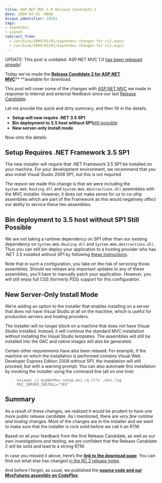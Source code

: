 ```yaml
---
title: ASP.NET MVC 1.0 Release Candidate 2
date: 2009-03-02 -0800
disqus_identifier: 18593
tags:
- aspnetmvc
- aspnet
redirect_from:
  - /archive/2009/03/01/aspnetmvc-changes-for-rc2.aspx/
  - /archive/2009/03/03/aspnetmvc-changes-for-rc2.aspx/
---
```


UPDATE: This post is outdated. ASP.NET MVC 1.0 [has been released already](https://haacked.com/archive/2009/03/18/aspnet-mvc-rtw.aspx "ASP.NET MVC 1.0 Release")!

Today we’ve made the [**Release Candidate 2 for ASP.NET MVC**](http://go.microsoft.com/fwlink/?LinkId=144443 "ASP.NET MVC RC 2 Download Page")** **available
for download.

This post will cover some of the changes with [ASP.NET MVC](http://asp.net/mvc "ASP.NET MVC Website") we made in response to internal and external feedback since our last [Release Candidate](https://haacked.com/archive/2009/01/27/aspnetmvc-release-candidate.aspx "ASP.NET MVC Release Candidate").

Let me provide the quick and dirty summary, and then fill in the
details.

-   **Setup will now require .NET 3.5 SP1**
-   **Bin deployment to 3.5 host without SP1**[still
    possible](https://haacked.com/archive/2008/11/03/bin-deploy-aspnetmvc.aspx "Bin Deploying ASP.NET MVC")
-   **New server-only install mode**

Now onto the details

Setup Requires .NET Framework 3.5 SP1
-------------------------------------

The new installer will require that .NET Framework 3.5 SP1 be installed
on your machine. For your development environment, we recommend that you
also install Visual Studio 2008 SP1, but this is not required.

The reason we made this change is that we were including the
`System.Web.Routing.dll` and `System.Web.Abstractions.dll` assemblies
with the MVC installer. However, it does not make sense for us to
co-ship assemblies which are part of the Framework as this would
negatively affect our ability to service these two assemblies.

Bin deployment to 3.5 host without SP1 Still Possible
-----------------------------------------------------

We are not taking a runtime dependency on SP1 other than our existing
dependency on `System.Web.Routing.dll` and
`System.Web.Abstractions.dll`. Thus you can still bin deploy your
application to a hosting provider who has .NET 3.5 installed without SP1
by following [these
instructions](https://haacked.com/archive/2008/11/03/bin-deploy-aspnetmvc.aspx "Bin Deploy ASP.NET MVC").

Note that in such a configuration, you take on the risk of servicing
those assemblies. Should we release any important updates to any of
these assemblies, you’ll have to manually patch your application.
However, you will still enjoy full CSS (formerly PSS) support for this
configuration.

New Server-Only Install Mode
----------------------------

We’re adding an option to the installer that enables installing on a
server that does not have Visual Studio at all on the machine, which is
useful for production servers and hosting providers.

The installer will no longer block on a machine that does not have
Visual Studio installed. Instead, it will continue the standard MVC
installation without installing the Visual Studio templates. The
assemblies will still be installed into the GAC and native images will
also be generated.

Certain other requirements have also been relaxed. For example, if the
machine on which the installation is performed contains Visual Web
Developer Express Edition 2008 without SP1, the installation will still
proceed, but with a warning prompt. You can also automate this
installation by invoking the installer using the command line (all on
one line):

> `msiexec /i AspNetMvc-setup.msi /q /l*v .\mvc.log MVC_SERVER_INSTALL="YES"`

Summary
-------

As a result of these changes, we realized it would be prudent to have
one more public release candidate. As I mentioned, there are *very few
runtime and tooling* changes. Most of the changes are in the installer
and we want to make sure that the installer is rock solid before we call
it an RTM.

Based on all *your* feedback from the first Release Candidate, as well
as our own investigations and testing, we are confident that the Release
Candidate 2 will be solid and lead to a strong RTM.

In case you missed it above, here’s the **[link to the download page](http://go.microsoft.com/fwlink/?LinkId=144443 "Download Link")**.
You can find out what else has changed [in the RC 2 release
notes](http://go.microsoft.com/fwlink/?LinkId=137662 "ASP.NET MVC RC 2 Release Notes").

And before I forget, as usual, we published the **[source code and our MvcFutures assembly on CodePlex](http://aspnet.codeplex.com/Release/ProjectReleases.aspx?ReleaseId=24142#ReleaseFiles "ASP.NET MVC CodePlex")**.

